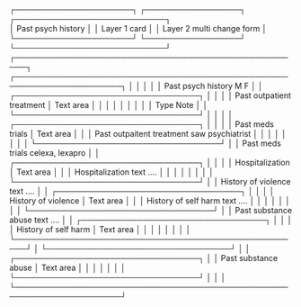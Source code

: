 ┌─────────────────────┐    ┌─────────────────┐                                    ┌───────────────────────────┐               
│ Past psych history  │    │  Layer 1 card   │                                    │ Layer 2 multi change form │               
└─────────────────────┘    └─────────────────┘                                    └───────────────────────────┘               
┌────────────────────────────────────────────────────┐ ┌─────────────────────────────────────────────────────────────────────┐
│                                                    │ │                                                                     │
│   Past psych history                          M F  │ │                                ┌─────────────────────────────────┐  │
│                                                    │ │    Past outpatient treatment   │  Text area                      │  │
│                                                    │ │                                │                                 │  │
│     Type                          Note             │ │                                └─────────────────────────────────┘  │
│                                                    │ │                                ┌─────────────────────────────────┐  │
│                                                    │ │     Past meds trials           │  Text area                      │  │
│  Past outpaitent treatment      saw psychiatrist   │ │                                │                                 │  │
│                                                    │ │                                └─────────────────────────────────┘  │
│  Past meds trials               celexa, lexapro    │ │                                ┌─────────────────────────────────┐  │
│                                                    │ │     Hospitalization            │  Text area                      │  │
│  Hospitalization                text ....          │ │                                │                                 │  │
│                                                    │ │                                └─────────────────────────────────┘  │
│  History of violence            text ....          │ │                                ┌─────────────────────────────────┐  │
│                                                    │ │     History of violence        │  Text area                      │  │
│  History of self harm           text ....          │ │                                │                                 │  │
│                                                    │ │                                └─────────────────────────────────┘  │
│  Past substance abuse           text ....          │ │                                ┌─────────────────────────────────┐  │
│                                                    │ │     History of self harm       │  Text area                      │  │
│                                                    │ │                                │                                 │  │
└────────────────────────────────────────────────────┘ │                                └─────────────────────────────────┘  │
                                                       │                                ┌─────────────────────────────────┐  │
                                                       │     Past substance abuse       │  Text area                      │  │
                                                       │                                │                                 │  │
                                                       │                                └─────────────────────────────────┘  │
                                                       │                                                                     │
                                                       └─────────────────────────────────────────────────────────────────────┘
